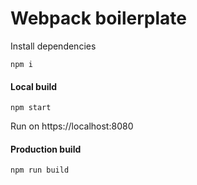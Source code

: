 # Webpack boilerplate

Install dependencies
```
npm i
```

#### Local build
```
npm start
```
Run on https://localhost:8080

#### Production build
```
npm run build
```